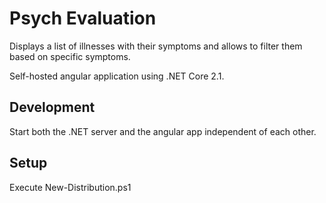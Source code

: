 # Psych Evaluation 

Displays a list of illnesses with their symptoms and allows to filter them based on specific symptoms.

Self-hosted angular application using .NET Core 2.1.

## Development

Start both the .NET server and the angular app independent of each other. 

## Setup    
Execute New-Distribution.ps1